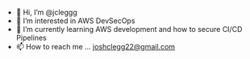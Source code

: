 - 👋 Hi, I’m @jcleggg
- 👀 I’m interested in AWS DevSecOps
- 🌱 I’m currently learning AWS development and how to secure CI/CD Pipelines
- 📫 How to reach me ... joshclegg22@gmail.com

<!---
jcleggg/jcleggg is a ✨ special ✨ repository because its `README.md` (this file) appears on your GitHub profile.
You can click the Preview link to take a look at your changes.
--->
